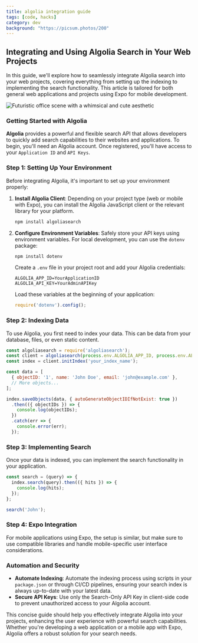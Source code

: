 ```yaml
---
title: algolia integration guide
tags: [code, hacks]
category: dev
background: "https://picsum.photos/200"
---
```

## Integrating and Using Algolia Search in Your Web Projects

In this guide, we'll explore how to seamlessly integrate Algolia search into your web projects, covering everything from setting up the indexing to implementing the search functionality. This article is tailored for both general web applications and projects using Expo for mobile development.

![Futuristic office scene with a whimsical and cute aesthetic](/mnt/data/Futuristic_office_scene_with_a_whimsical_and_cute_.png)

### Getting Started with Algolia

**Algolia** provides a powerful and flexible search API that allows developers to quickly add search capabilities to their websites and applications. To begin, you'll need an Algolia account. Once registered, you'll have access to your `Application ID` and `API Keys`.

### Step 1: Setting Up Your Environment

Before integrating Algolia, it's important to set up your environment properly:

1. **Install Algolia Client**: Depending on your project type (web or mobile with Expo), you can install the Algolia JavaScript client or the relevant library for your platform.

   ```bash
   npm install algoliasearch
   ```

2. **Configure Environment Variables**: Safely store your API keys using environment variables. For local development, you can use the `dotenv` package:

   ```bash
   npm install dotenv
   ```

   Create a `.env` file in your project root and add your Algolia credentials:

   ```plaintext
   ALGOLIA_APP_ID=YourApplicationID
   ALGOLIA_API_KEY=YourAdminAPIKey
   ```

   Load these variables at the beginning of your application:

   ```javascript
   require('dotenv').config();
   ```

### Step 2: Indexing Data

To use Algolia, you first need to index your data. This can be data from your database, files, or even static content.

```javascript
const algoliasearch = require('algoliasearch');
const client = algoliasearch(process.env.ALGOLIA_APP_ID, process.env.ALGOLIA_API_KEY);
const index = client.initIndex('your_index_name');

const data = [
  { objectID: '1', name: 'John Doe', email: 'john@example.com' },
  // More objects...
];

index.saveObjects(data, { autoGenerateObjectIDIfNotExist: true })
  .then(({ objectIDs }) => {
    console.log(objectIDs);
  })
  .catch(err => {
    console.error(err);
  });
```

### Step 3: Implementing Search

Once your data is indexed, you can implement the search functionality in your application.

```javascript
const search = (query) => {
  index.search(query).then(({ hits }) => {
    console.log(hits);
  });
};

search('John');
```

### Step 4: Expo Integration

For mobile applications using Expo, the setup is similar, but make sure to use compatible libraries and handle mobile-specific user interface considerations.

### Automation and Security

- **Automate Indexing**: Automate the indexing process using scripts in your `package.json` or through CI/CD pipelines, ensuring your search index is always up-to-date with your latest data.
- **Secure API Keys**: Use only the Search-Only API Key in client-side code to prevent unauthorized access to your Algolia account.

This concise guide should help you effectively integrate Algolia into your projects, enhancing the user experience with powerful search capabilities. Whether you're developing a web application or a mobile app with Expo, Algolia offers a robust solution for your search needs.
